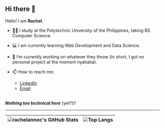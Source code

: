## Hi there 👋

Hello! I am **Rachel**.

- 🐱‍🏍 I study at the Polytechnic University of the Philippines, taking BS Computer Science. 

- 💻 I am currently learning Web Development and Data Science.

- 🔭 I’m currently working on whatever they throw (in short, I got no personal project at the moment nyahaha).

- 📫 How to reach me:
  - [LinkedIn](https://www.linkedin.com/in/rachel-anne-cilon/) <br>
  - [Email](mailto:rachelannecilon@gmail.com) 
<br><br>


***Nothing too technical here*** (yet?)!!

<hr>
<!-- https://github.com/anuraghazra/github-readme-stats -->

| ![rachelannec's GitHub Stats](https://github-readme-stats.vercel.app/api?username=rachelannec&show_icons=true&theme=transparent) | ![Top Langs](https://github-readme-stats.vercel.app//api/top-langs/?username=rachelannec&layout=compact&theme=transparent) |
|----------|-----------|


<!-- <strong>CURRENTLY UNDER CONSTRUCTION</strong> -->
<!-- https://github.com/natemoo-re/natemoo-re/blob/master/spotify-setup-guide.md -->












<!--
**rachelannec/rachelannec** is a ✨ _special_ ✨ repository because its `README.md` (this file) appears on your GitHub profile.


Here are some ideas to get you started:

- 🔭 I’m currently working on ...
- 🌱 I’m currently learning ...
- 👯 I’m looking to collaborate on ...
- 🤔 I’m looking for help with ...
- 💬 Ask me about ...
- 📫 How to reach me: ...
- 😄 Pronouns: ...
- ⚡ Fun fact: ...
-->
